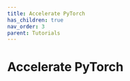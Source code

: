 ```yaml
---
title: Accelerate PyTorch
has_children: true
nav_order: 3
parent: Tutorials
---
```


# Accelerate PyTorch
